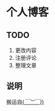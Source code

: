 # 个人博客  

## TODO  
1. 更改内容
2. 注册评论
3. 整理文章

## 说明
搬运自[(*￣︶￣)*)](https://github.com/mzlogin/mzlogin.github.io)
